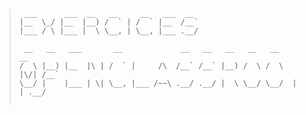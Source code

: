 
> ```
>  ___      ___  __   __     __   ___  __    
> |__  \_/ |__  |__) /  ` | /  ` |__  /__`                                  
> |___ / \ |___ |  \ \__, | \__, |___ .__/                                  
>                                                                          
>  __   __   ___       __             __   __   __   __   __         __     
> /  \ |__) |__  |\ | /  ` |     /\  /__` /__` |__) /  \ /  \  |\/| /__`    
> \__/ |    |___ | \| \__, |___ /~~\ .__/ .__/ |  \ \__/ \__/  |  | .__/    
>                     
> ```
